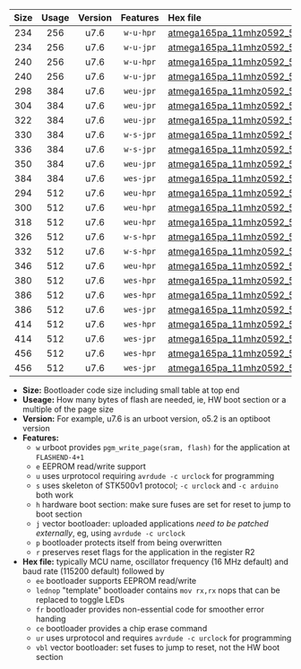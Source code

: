 |Size|Usage|Version|Features|Hex file|
|:-:|:-:|:-:|:-:|:--|
|234|256|u7.6|`w-u-hpr`|[atmega165pa_11mhz0592_57600bps_ur.hex](https://raw.githubusercontent.com/stefanrueger/urboot/main/atmega165pa_11mhz0592_57600bps_ur.hex)|
|234|256|u7.6|`w-u-jpr`|[atmega165pa_11mhz0592_57600bps_ur_vbl.hex](https://raw.githubusercontent.com/stefanrueger/urboot/main/atmega165pa_11mhz0592_57600bps_ur_vbl.hex)|
|240|256|u7.6|`w-u-hpr`|[atmega165pa_11mhz0592_57600bps_lednop_ur.hex](https://raw.githubusercontent.com/stefanrueger/urboot/main/atmega165pa_11mhz0592_57600bps_lednop_ur.hex)|
|240|256|u7.6|`w-u-jpr`|[atmega165pa_11mhz0592_57600bps_lednop_ur_vbl.hex](https://raw.githubusercontent.com/stefanrueger/urboot/main/atmega165pa_11mhz0592_57600bps_lednop_ur_vbl.hex)|
|298|384|u7.6|`weu-jpr`|[atmega165pa_11mhz0592_57600bps_ee_ur_vbl.hex](https://raw.githubusercontent.com/stefanrueger/urboot/main/atmega165pa_11mhz0592_57600bps_ee_ur_vbl.hex)|
|304|384|u7.6|`weu-jpr`|[atmega165pa_11mhz0592_57600bps_ee_lednop_ur_vbl.hex](https://raw.githubusercontent.com/stefanrueger/urboot/main/atmega165pa_11mhz0592_57600bps_ee_lednop_ur_vbl.hex)|
|322|384|u7.6|`weu-jpr`|[atmega165pa_11mhz0592_57600bps_ee_lednop_fr_ur_vbl.hex](https://raw.githubusercontent.com/stefanrueger/urboot/main/atmega165pa_11mhz0592_57600bps_ee_lednop_fr_ur_vbl.hex)|
|330|384|u7.6|`w-s-jpr`|[atmega165pa_11mhz0592_57600bps_vbl.hex](https://raw.githubusercontent.com/stefanrueger/urboot/main/atmega165pa_11mhz0592_57600bps_vbl.hex)|
|336|384|u7.6|`w-s-jpr`|[atmega165pa_11mhz0592_57600bps_lednop_vbl.hex](https://raw.githubusercontent.com/stefanrueger/urboot/main/atmega165pa_11mhz0592_57600bps_lednop_vbl.hex)|
|350|384|u7.6|`weu-jpr`|[atmega165pa_11mhz0592_57600bps_ee_lednop_fr_ce_ur_vbl.hex](https://raw.githubusercontent.com/stefanrueger/urboot/main/atmega165pa_11mhz0592_57600bps_ee_lednop_fr_ce_ur_vbl.hex)|
|384|384|u7.6|`wes-jpr`|[atmega165pa_11mhz0592_57600bps_ee_vbl.hex](https://raw.githubusercontent.com/stefanrueger/urboot/main/atmega165pa_11mhz0592_57600bps_ee_vbl.hex)|
|294|512|u7.6|`weu-hpr`|[atmega165pa_11mhz0592_57600bps_ee_ur.hex](https://raw.githubusercontent.com/stefanrueger/urboot/main/atmega165pa_11mhz0592_57600bps_ee_ur.hex)|
|300|512|u7.6|`weu-hpr`|[atmega165pa_11mhz0592_57600bps_ee_lednop_ur.hex](https://raw.githubusercontent.com/stefanrueger/urboot/main/atmega165pa_11mhz0592_57600bps_ee_lednop_ur.hex)|
|318|512|u7.6|`weu-hpr`|[atmega165pa_11mhz0592_57600bps_ee_lednop_fr_ur.hex](https://raw.githubusercontent.com/stefanrueger/urboot/main/atmega165pa_11mhz0592_57600bps_ee_lednop_fr_ur.hex)|
|326|512|u7.6|`w-s-hpr`|[atmega165pa_11mhz0592_57600bps.hex](https://raw.githubusercontent.com/stefanrueger/urboot/main/atmega165pa_11mhz0592_57600bps.hex)|
|332|512|u7.6|`w-s-hpr`|[atmega165pa_11mhz0592_57600bps_lednop.hex](https://raw.githubusercontent.com/stefanrueger/urboot/main/atmega165pa_11mhz0592_57600bps_lednop.hex)|
|346|512|u7.6|`weu-hpr`|[atmega165pa_11mhz0592_57600bps_ee_lednop_fr_ce_ur.hex](https://raw.githubusercontent.com/stefanrueger/urboot/main/atmega165pa_11mhz0592_57600bps_ee_lednop_fr_ce_ur.hex)|
|380|512|u7.6|`wes-hpr`|[atmega165pa_11mhz0592_57600bps_ee.hex](https://raw.githubusercontent.com/stefanrueger/urboot/main/atmega165pa_11mhz0592_57600bps_ee.hex)|
|386|512|u7.6|`wes-hpr`|[atmega165pa_11mhz0592_57600bps_ee_lednop.hex](https://raw.githubusercontent.com/stefanrueger/urboot/main/atmega165pa_11mhz0592_57600bps_ee_lednop.hex)|
|386|512|u7.6|`wes-jpr`|[atmega165pa_11mhz0592_57600bps_ee_lednop_vbl.hex](https://raw.githubusercontent.com/stefanrueger/urboot/main/atmega165pa_11mhz0592_57600bps_ee_lednop_vbl.hex)|
|414|512|u7.6|`wes-hpr`|[atmega165pa_11mhz0592_57600bps_ee_lednop_fr.hex](https://raw.githubusercontent.com/stefanrueger/urboot/main/atmega165pa_11mhz0592_57600bps_ee_lednop_fr.hex)|
|414|512|u7.6|`wes-jpr`|[atmega165pa_11mhz0592_57600bps_ee_lednop_fr_vbl.hex](https://raw.githubusercontent.com/stefanrueger/urboot/main/atmega165pa_11mhz0592_57600bps_ee_lednop_fr_vbl.hex)|
|456|512|u7.6|`wes-hpr`|[atmega165pa_11mhz0592_57600bps_ee_lednop_fr_ce.hex](https://raw.githubusercontent.com/stefanrueger/urboot/main/atmega165pa_11mhz0592_57600bps_ee_lednop_fr_ce.hex)|
|456|512|u7.6|`wes-jpr`|[atmega165pa_11mhz0592_57600bps_ee_lednop_fr_ce_vbl.hex](https://raw.githubusercontent.com/stefanrueger/urboot/main/atmega165pa_11mhz0592_57600bps_ee_lednop_fr_ce_vbl.hex)|

- **Size:** Bootloader code size including small table at top end
- **Useage:** How many bytes of flash are needed, ie, HW boot section or a multiple of the page size
- **Version:** For example, u7.6 is an urboot version, o5.2 is an optiboot version
- **Features:**
  + `w` urboot provides `pgm_write_page(sram, flash)` for the application at `FLASHEND-4+1`
  + `e` EEPROM read/write support
  + `u` uses urprotocol requiring `avrdude -c urclock` for programming
  + `s` uses skeleton of STK500v1 protocol; `-c urclock` and `-c arduino` both work
  + `h` hardware boot section: make sure fuses are set for reset to jump to boot section
  + `j` vector bootloader: uploaded applications *need to be patched externally*, eg, using `avrdude -c urclock`
  + `p` bootloader protects itself from being overwritten
  + `r` preserves reset flags for the application in the register R2
- **Hex file:** typically MCU name, oscillator frequency (16 MHz default) and baud rate (115200 default) followed by
  + `ee` bootloader supports EEPROM read/write
  + `lednop` "template" bootloader contains `mov rx,rx` nops that can be replaced to toggle LEDs
  + `fr` bootloader provides non-essential code for smoother error handing
  + `ce` bootloader provides a chip erase command
  + `ur` uses urprotocol and requires `avrdude -c urclock` for programming
  + `vbl` vector bootloader: set fuses to jump to reset, not the HW boot section
